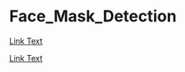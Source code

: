 # Face_Mask_Detection
<!-- [Text](link) -->
[Link Text](https://github.com/khaledmohamed00/Face_Mask_Detection/blob/main/no_mask.png "Optional Title")

<!-- [Text](link) -->
[Link Text](https://github.com/khaledmohamed00/Face_Mask_Detection/blob/main/no_mask.png "Optional Title")
